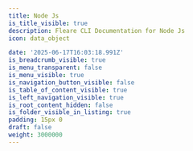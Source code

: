 ```yaml
---
title: Node Js
is_title_visible: true
description: Fleare CLI Documentation for Node Js
icon: data_object

date: '2025-06-17T16:03:18.991Z'
is_breadcrumb_visible: true
is_menu_transparent: false
is_menu_visible: true
is_navigation_button_visible: false
is_table_of_content_visible: true
is_left_navigation_visible: true
is_root_content_hidden: false
is_folder_visible_in_listing: true
padding: 15px 0
draft: false
weight: 3000000
---
```


